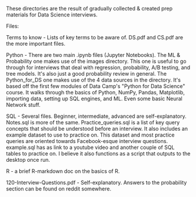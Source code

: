 These directories are the result of gradually collected & created prep materials for Data Science interviews.

Files:

Terms to know - Lists of key terms to be aware of. DS.pdf and CS.pdf are the more important files.

Python - There are two main .ipynb files (Jupyter Notebooks). The ML & Probability one makes use of the images directory. This one is useful to go through for interviews that deal with regression, probability, A/B testing, and tree models. It's also just a good probability review in general. The Python_for_DS one makes use of the 4 data sources in the directory. It's based off the first few modules of Data Camp's "Python for Data Science" course. It walks through the basics of Python, NumPy, Pandas, Matplotlib, importing data, setting up SQL engines, and ML. Even some basic Neural Network stuff.

SQL - Several files. Beginner, intermediate, advanced are self-explanatory. Notes.sql is more of the same. Practice_queries.sql is a list of key query concepts that should be understood before an interview. It also includes an example dataset to use to practice on. This dataset and most practice queries are oriented towards Facebook-esque interview questions. example.sql has as link to a youtube video and another couple of SQL tables to practice on. I believe it also functions as a script that outputs to the desktop once run.

R - a brief R-markdown doc on the basics of R.

120-Interview-Questions.pdf - Self-explanatory. Answers to the probability section can be found on reddit somewhere.